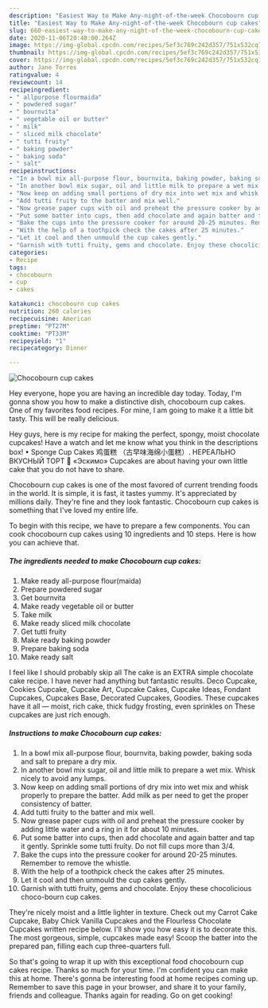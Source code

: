 ```yaml
---
description: "Easiest Way to Make Any-night-of-the-week Chocobourn cup cakes"
title: "Easiest Way to Make Any-night-of-the-week Chocobourn cup cakes"
slug: 660-easiest-way-to-make-any-night-of-the-week-chocobourn-cup-cakes
date: 2020-11-06T20:48:00.264Z
image: https://img-global.cpcdn.com/recipes/5ef3c769c242d357/751x532cq70/chocobourn-cup-cakes-recipe-main-photo.jpg
thumbnail: https://img-global.cpcdn.com/recipes/5ef3c769c242d357/751x532cq70/chocobourn-cup-cakes-recipe-main-photo.jpg
cover: https://img-global.cpcdn.com/recipes/5ef3c769c242d357/751x532cq70/chocobourn-cup-cakes-recipe-main-photo.jpg
author: Jane Torres
ratingvalue: 4
reviewcount: 14
recipeingredient:
- " allpurpose flourmaida"
- " powdered sugar"
- " bournvita"
- " vegetable oil or butter"
- " milk"
- " sliced milk chocolate"
- " tutti fruity"
- " baking powder"
- " baking soda"
- " salt"
recipeinstructions:
- "In a bowl mix all-purpose flour, bournvita, baking powder, baking soda and salt to prepare a dry mix."
- "In another bowl mix sugar, oil and little milk to prepare a wet mix. Whisk nicely to avoid any lumps."
- "Now keep on adding small portions of dry mix into wet mix and whisk properly to prepare the batter. Add milk as per need to get the proper consistency of batter."
- "Add tutti fruity to the batter and mix well."
- "Now grease paper cups with oil and preheat the pressure cooker by adding little water and a ring in it for about 10 minutes."
- "Put some batter into cups, then add chocolate and again batter and tap it gently. Sprinkle some tutti fruity. Do not fill cups more than 3/4."
- "Bake the cups into the pressure cooker for around 20-25 minutes. Remember to remove the whistle."
- "With the help of a toothpick check the cakes after 25 minutes."
- "Let it cool and then unmould the cup cakes gently."
- "Garnish with tutti fruity, gems and chocolate. Enjoy these chocolicious choco-bourn cup cakes."
categories:
- Recipe
tags:
- chocobourn
- cup
- cakes

katakunci: chocobourn cup cakes 
nutrition: 260 calories
recipecuisine: American
preptime: "PT27M"
cooktime: "PT33M"
recipeyield: "1"
recipecategory: Dinner

---
```



![Chocobourn cup cakes](https://img-global.cpcdn.com/recipes/5ef3c769c242d357/751x532cq70/chocobourn-cup-cakes-recipe-main-photo.jpg)

Hey everyone, hope you are having an incredible day today. Today, I'm gonna show you how to make a distinctive dish, chocobourn cup cakes. One of my favorites food recipes. For mine, I am going to make it a little bit tasty. This will be really delicious.

Hey guys, here is my recipe for making the perfect, spongy, moist chocolate cupcakes! Have a watch and let me know what you think in the descriptions box! • Sponge Cup Cakes 鸡蛋糕 （古早味海绵小蛋糕）. НЕРЕАЛЬНО ВКУСНЫЙ ТОРТ 🍰 «Эскимо» Cupcakes are about having your own little cake that you do not have to share.

Chocobourn cup cakes is one of the most favored of current trending foods in the world. It is simple, it is fast, it tastes yummy. It's appreciated by millions daily. They're fine and they look fantastic. Chocobourn cup cakes is something that I've loved my entire life.


To begin with this recipe, we have to prepare a few components. You can cook chocobourn cup cakes using 10 ingredients and 10 steps. Here is how you can achieve that.

<!--inarticleads1-->

##### The ingredients needed to make Chocobourn cup cakes:

1. Make ready  all-purpose flour(maida)
1. Prepare  powdered sugar
1. Get  bournvita
1. Make ready  vegetable oil or butter
1. Take  milk
1. Make ready  sliced milk chocolate
1. Get  tutti fruity
1. Make ready  baking powder
1. Prepare  baking soda
1. Make ready  salt


I feel like I should probably skip all The cake is an EXTRA simple chocolate cake recipe. I have never had anything but fantastic results. Deco Cupcake, Cookies Cupcake, Cupcake Art, Cupcake Cakes, Cupcake Ideas, Fondant Cupcakes, Cupcakes Base, Decorated Cupcakes, Goodies. These cupcakes have it all — moist, rich cake, thick fudgy frosting, even sprinkles on These cupcakes are just rich enough. 

<!--inarticleads2-->

##### Instructions to make Chocobourn cup cakes:

1. In a bowl mix all-purpose flour, bournvita, baking powder, baking soda and salt to prepare a dry mix.
1. In another bowl mix sugar, oil and little milk to prepare a wet mix. Whisk nicely to avoid any lumps.
1. Now keep on adding small portions of dry mix into wet mix and whisk properly to prepare the batter. Add milk as per need to get the proper consistency of batter.
1. Add tutti fruity to the batter and mix well.
1. Now grease paper cups with oil and preheat the pressure cooker by adding little water and a ring in it for about 10 minutes.
1. Put some batter into cups, then add chocolate and again batter and tap it gently. Sprinkle some tutti fruity. Do not fill cups more than 3/4.
1. Bake the cups into the pressure cooker for around 20-25 minutes. Remember to remove the whistle.
1. With the help of a toothpick check the cakes after 25 minutes.
1. Let it cool and then unmould the cup cakes gently.
1. Garnish with tutti fruity, gems and chocolate. Enjoy these chocolicious choco-bourn cup cakes.


They&#39;re nicely moist and a little lighter in texture. Check out my Carrot Cake Cupcake, Baby Chick Vanilla Cupcakes and the Flourless Chocolate Cupcakes written recipe below. I&#39;ll show you how easy it is to decorate this. The most gorgeous, simple, cupcakes made easy! Scoop the batter into the prepared pan, filling each cup three-quarters full. 

So that's going to wrap it up with this exceptional food chocobourn cup cakes recipe. Thanks so much for your time. I'm confident you can make this at home. There's gonna be interesting food at home recipes coming up. Remember to save this page in your browser, and share it to your family, friends and colleague. Thanks again for reading. Go on get cooking!
